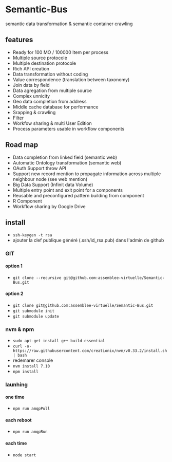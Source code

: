 # Semantic-Bus
semantic data transformation &amp; semantic container crawling

## features
- Ready for 100 MO / 100000 Item per process
- Multiple source protocole
- Multiple destination protocole
- Rich API creation
- Data transformation without coding
- Value correspondence (translation between taxonomy)
- Join data by field
- Data agregation from multiple source
- Complex unnicity
- Geo data completion from address
- Middle cache database for performance
- Srapping & crawling
- Filter
- Workfow sharing & multi User Edition
- Process parameters usable in workflow components



## Road map
- Data completion from linked field (semantic web)
- Automatic Ontology transformation (semantic web)
- OAuth Support throw API
- Support new record mention to propagate information across multiple neighbour node (see web mention)
- Big Data Support (Infinit data Volume)
- Multiple entry point and exit point for a components
- Reusable and preconfigured pattern building from component
- R Component
- Workflow sharing by Google Drive

## install

- `ssh-keygen -t rsa`
- ajouter la clef publique généré (.ssh/id_rsa.pub) dans l'admin de github

### GIT
#### option 1

- `git clone --recursive git@github.com:assemblee-virtuelle/Semantic-Bus.git`

#### option 2

- `git clone git@github.com:assemblee-virtuelle/Semantic-Bus.git`
- `git submodule init`
- `git submodule update`

### nvm & npm

- `sudo apt-get install g++ build-essential`
- `curl -o- https://raw.githubusercontent.com/creationix/nvm/v0.33.2/install.sh | bash`
- redemarer console
- `nvm install 7.10`
- `npm install`

### launhing
#### one time
- `npm run amqpPull`
#### each reboot
- `npm run amqpRun`
#### each time
- `node start`
